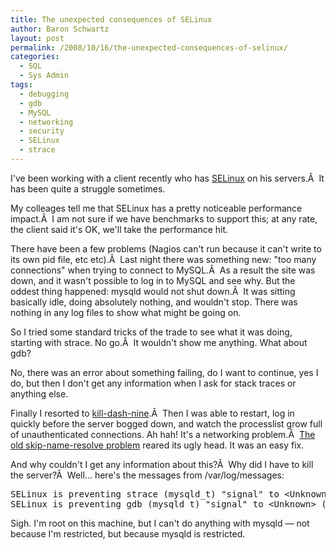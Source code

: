 ```yaml
---
title: The unexpected consequences of SELinux
author: Baron Schwartz
layout: post
permalink: /2008/10/16/the-unexpected-consequences-of-selinux/
categories:
  - SQL
  - Sys Admin
tags:
  - debugging
  - gdb
  - MySQL
  - networking
  - security
  - SELinux
  - strace
---
```

I've been working with a client recently who has [SELinux][1] on his servers.Â  It has been quite a struggle sometimes.

My colleages tell me that SELinux has a pretty noticeable performance impact.Â  I am not sure if we have benchmarks to support this; at any rate, the client said it's OK, we'll take the performance hit.

There have been a few problems (Nagios can't run because it can't write to its own pid file, etc etc).Â  Last night there was something new: "too many connections" when trying to connect to MySQL.Â  As a result the site was down, and it wasn't possible to log in to MySQL and see why. But the oddest thing happened: mysqld would not shut down.Â  It was sitting basically idle, doing absolutely nothing, and wouldn't stop. There was nothing in any log files to show what might be going on.

<!--more-->

So I tried some standard tricks of the trade to see what it was doing, starting with strace. No go.Â  It wouldn't show me anything. What about gdb?

No, there was an error about something failing, do I want to continue, yes I do, but then I don't get any information when I ask for stack traces or anything else.

Finally I resorted to [kill-dash-nine][2].Â  Then I was able to restart, log in quickly before the server bogged down, and watch the processlist grow full of unauthenticated connections. Ah hah! It's a networking problem.Â  [The old skip-name-resolve problem][3] reared its ugly head. It was an easy fix.

And why couldn't I get any information about this?Â  Why did I have to kill the server?Â  Well&#8230; here's the messages from /var/log/messages:

<pre>SELinux is preventing strace (mysqld_t) "signal" to &lt;Unknown&gt; (unconfined_t).
SELinux is preventing gdb (mysqld_t) "signal" to &lt;Unknown&gt; (unconfined_t).</pre>

Sigh. I'm root on this machine, but I can't do anything with mysqld &#8212; not because I'm restricted, but because mysqld is restricted.

 [1]: http://www.nsa.gov/selinux/
 [2]: http://www.youtube.com/watch?v=Fow7iUaKrq4
 [3]: http://www.mysqlperformanceblog.com/2008/05/31/dns-achilles-heel-mysql-installation/
